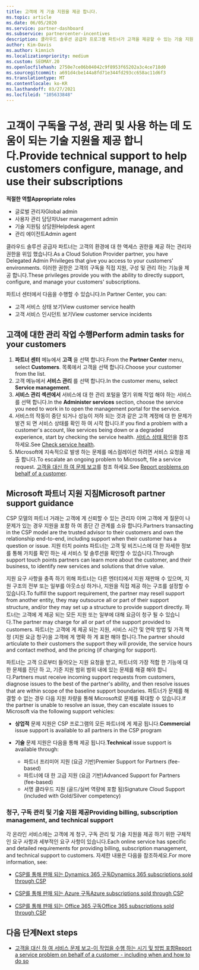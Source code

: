 ```yaml
---
title: 고객에 게 기술 지원을 제공 합니다.
ms.topic: article
ms.date: 06/05/2020
ms.service: partner-dashboard
ms.subservice: partnercenter-incentives
description: 클라우드 솔루션 공급자 프로그램 파트너가 고객을 제공할 수 있는 기술 지원의 유형에 대해 알아봅니다.
author: Kim-Davis
ms.author: kimnich
ms.localizationpriority: medium
ms.custom: SEOMAY.20
ms.openlocfilehash: 2750e7ce06b04042c9f8953f65202a3c4ce718d0
ms.sourcegitcommit: a691d4cbe144a8fd71e344fd293cc658ac11d6f3
ms.translationtype: MT
ms.contentlocale: ko-KR
ms.lasthandoff: 03/27/2021
ms.locfileid: "105633848"
---
```

# <a name="provide-technical-support-to-help-customers-configure-manage-and-use-their-subscriptions"></a><span data-ttu-id="6e8a9-103">고객이 구독을 구성, 관리 및 사용 하는 데 도움이 되는 기술 지원을 제공 합니다.</span><span class="sxs-lookup"><span data-stu-id="6e8a9-103">Provide technical support to help customers configure, manage, and use their subscriptions</span></span>


<span data-ttu-id="6e8a9-104">**적절한 역할**</span><span class="sxs-lookup"><span data-stu-id="6e8a9-104">**Appropriate roles**</span></span>

- <span data-ttu-id="6e8a9-105">글로벌 관리자</span><span class="sxs-lookup"><span data-stu-id="6e8a9-105">Global admin</span></span>
- <span data-ttu-id="6e8a9-106">사용자 관리 담당자</span><span class="sxs-lookup"><span data-stu-id="6e8a9-106">User management admin</span></span>
- <span data-ttu-id="6e8a9-107">기술 지원팀 상담원</span><span class="sxs-lookup"><span data-stu-id="6e8a9-107">Helpdesk agent</span></span>
- <span data-ttu-id="6e8a9-108">관리 에이전트</span><span class="sxs-lookup"><span data-stu-id="6e8a9-108">Admin agent</span></span>

<span data-ttu-id="6e8a9-109">클라우드 솔루션 공급자 파트너는 고객의 환경에 대 한 액세스 권한을 제공 하는 관리자 권한을 위임 했습니다.</span><span class="sxs-lookup"><span data-stu-id="6e8a9-109">As a Cloud Solution Provider partner, you have Delegated Admin Privileges that give you access to your customers' environments.</span></span> <span data-ttu-id="6e8a9-110">이러한 권한은 고객의 구독을 직접 지원, 구성 및 관리 하는 기능을 제공 합니다.</span><span class="sxs-lookup"><span data-stu-id="6e8a9-110">These privileges provide you with the ability to directly support, configure, and manage your customers' subscriptions.</span></span>

<span data-ttu-id="6e8a9-111">파트너 센터에서 다음을 수행할 수 있습니다.</span><span class="sxs-lookup"><span data-stu-id="6e8a9-111">In Partner Center, you can:</span></span>

- <span data-ttu-id="6e8a9-112">고객 서비스 상태 보기</span><span class="sxs-lookup"><span data-stu-id="6e8a9-112">View customer service health</span></span>
- <span data-ttu-id="6e8a9-113">고객 서비스 인시던트 보기</span><span class="sxs-lookup"><span data-stu-id="6e8a9-113">View customer service incidents</span></span>

## <a name="perform-admin-tasks-for-your-customers"></a><span data-ttu-id="6e8a9-114">고객에 대한 관리 작업 수행</span><span class="sxs-lookup"><span data-stu-id="6e8a9-114">Perform admin tasks for your customers</span></span>

1. <span data-ttu-id="6e8a9-115">**파트너 센터** 메뉴에서 **고객** 을 선택 합니다.</span><span class="sxs-lookup"><span data-stu-id="6e8a9-115">From the **Partner Center** menu, select **Customers**.</span></span> <span data-ttu-id="6e8a9-116">목록에서 고객을 선택 합니다.</span><span class="sxs-lookup"><span data-stu-id="6e8a9-116">Choose your customer from the list.</span></span>
2. <span data-ttu-id="6e8a9-117">고객 메뉴에서 **서비스 관리** 를 선택 합니다.</span><span class="sxs-lookup"><span data-stu-id="6e8a9-117">In the customer menu, select **Service management**.</span></span>
3. <span data-ttu-id="6e8a9-118">**서비스 관리 섹션에서** 서비스에 대 한 관리 포털을 열기 위해 작업 해야 하는 서비스를 선택 합니다.</span><span class="sxs-lookup"><span data-stu-id="6e8a9-118">In the **Administer services** section, choose the service you need to work in to open the management portal for the service.</span></span>
4. <span data-ttu-id="6e8a9-119">서비스의 작동이 중단 되거나 성능이 저하 되는 것과 같은 고객 계정에 대 한 문제가 발견 되 면 서비스 상태를 확인 하 여 시작 합니다.</span><span class="sxs-lookup"><span data-stu-id="6e8a9-119">If you find a problem with a customer's account, like services being down or a degraded experience, start by checking the service health.</span></span> <span data-ttu-id="6e8a9-120">[서비스 상태 확인](check-service-health.md)을 참조 하세요.</span><span class="sxs-lookup"><span data-stu-id="6e8a9-120">See [Check service health](check-service-health.md).</span></span>
5. <span data-ttu-id="6e8a9-121">Microsoft에 지속적으로 발생 하는 문제를 에스컬레이션 하려면 서비스 요청을 제출 합니다.</span><span class="sxs-lookup"><span data-stu-id="6e8a9-121">To escalate an ongoing problem to Microsoft, file a service request.</span></span> <span data-ttu-id="6e8a9-122">[고객을 대신 하 여 문제 보고](report-problems-on-behalf-of-a-customer.md)를 참조 하세요.</span><span class="sxs-lookup"><span data-stu-id="6e8a9-122">See [Report problems on behalf of a customer](report-problems-on-behalf-of-a-customer.md).</span></span>

## <a name="microsoft-partner-support-guidance"></a><span data-ttu-id="6e8a9-123">Microsoft 파트너 지원 지침</span><span class="sxs-lookup"><span data-stu-id="6e8a9-123">Microsoft partner support guidance</span></span>

<span data-ttu-id="6e8a9-124">CSP 모델의 파트너 거래는 고객에 게 신뢰할 수 있는 관리자 이며 고객에 게 질문이 나 문제가 있는 경우 지원을 포함 하 여 종단 간 관계를 소유 합니다.</span><span class="sxs-lookup"><span data-stu-id="6e8a9-124">Partners transacting in the CSP model are the trusted advisor to their customers and own the relationship end-to-end, including support when their customer has a question or issue.</span></span> <span data-ttu-id="6e8a9-125">지원 터치 points 파트너는 고객 및 비즈니스에 대 한 자세한 정보를 통해 가치를 확인 하는 새 서비스 및 솔루션을 확인할 수 있습니다.</span><span class="sxs-lookup"><span data-stu-id="6e8a9-125">Through support touch points partners can learn more about the customer, and their business, to identify new services and solutions that drive value.</span></span>

<span data-ttu-id="6e8a9-126">지원 요구 사항을 충족 하기 위해 파트너는 다른 엔터티에서 지원 재판매 수 있으며, 지원 구조의 전부 또는 일부를 아웃소싱 하거나, 지원을 직접 제공 하는 구조를 설정할 수 있습니다.</span><span class="sxs-lookup"><span data-stu-id="6e8a9-126">To fulfill the support requirement, the partner may resell support from another entity, they may outsource all or part of their support structure, and/or they may set up a structure to provide support directly.</span></span>  <span data-ttu-id="6e8a9-127">파트너는 고객에 게 제공 되는 모든 지원 또는 일부에 대해 요금이 청구 될 수 있습니다.</span><span class="sxs-lookup"><span data-stu-id="6e8a9-127">The partner may charge for all or part of the support provided to customers.</span></span> <span data-ttu-id="6e8a9-128">파트너는 고객에 게 제공 되는 지원, 서비스 시간 및 연락 방법 및 가격 책정 (지원 요금 청구)을 고객에 게 명확 하 게 표현 해야 합니다.</span><span class="sxs-lookup"><span data-stu-id="6e8a9-128">The partner should articulate to their customers the support they will provide, the service hours and contact method, and the pricing (if charging for support).</span></span> 

<span data-ttu-id="6e8a9-129">파트너는 고객 으로부터 들어오는 지원 요청을 받고, 파트너의 가장 적합 한 기능에 대 한 문제를 진단 하 고, 기준 지원 범위 범위 내에 있는 문제를 해결 해야 합니다.</span><span class="sxs-lookup"><span data-stu-id="6e8a9-129">Partners must receive incoming support requests from customers, diagnose issues to the best of the partner's ability, and then resolve issues that are within scope of the baseline support boundaries.</span></span> <span data-ttu-id="6e8a9-130">파트너가 문제를 해결할 수 없는 경우 다음 지원 차량을 통해 Microsoft로 문제를 확대할 수 있습니다.</span><span class="sxs-lookup"><span data-stu-id="6e8a9-130">If the partner is unable to resolve an issue, they can escalate issues to Microsoft via the following support vehicles:</span></span>

- <span data-ttu-id="6e8a9-131">**상업적** 문제 지원은 CSP 프로그램의 모든 파트너에 게 제공 됩니다.</span><span class="sxs-lookup"><span data-stu-id="6e8a9-131">**Commercial** issue support is available to all partners in the CSP program</span></span>

- <span data-ttu-id="6e8a9-132">**기술** 문제 지원은 다음을 통해 제공 됩니다.</span><span class="sxs-lookup"><span data-stu-id="6e8a9-132">**Technical** issue support is available through:</span></span>

  - <span data-ttu-id="6e8a9-133">파트너 프리미어 지원 (요금 기반)</span><span class="sxs-lookup"><span data-stu-id="6e8a9-133">Premier Support for Partners (fee-based)</span></span>
  - <span data-ttu-id="6e8a9-134">파트너에 대 한 고급 지원 (요금 기반)</span><span class="sxs-lookup"><span data-stu-id="6e8a9-134">Advanced Support for Partners (fee-based)</span></span>
  - <span data-ttu-id="6e8a9-135">서명 클라우드 지원 (골드/실버 역량에 포함 됨)</span><span class="sxs-lookup"><span data-stu-id="6e8a9-135">Signature Cloud Support (included with Gold/Silver competency)</span></span>

### <a name="providing-billing-subscription-management-and-technical-support"></a><span data-ttu-id="6e8a9-136">청구, 구독 관리 및 기술 지원 제공</span><span class="sxs-lookup"><span data-stu-id="6e8a9-136">Providing billing, subscription management, and technical support</span></span> 

<span data-ttu-id="6e8a9-137">각 온라인 서비스에는 고객에 게 청구, 구독 관리 및 기술 지원을 제공 하기 위한 구체적인 요구 사항과 세부적인 요구 사항이 있습니다.</span><span class="sxs-lookup"><span data-stu-id="6e8a9-137">Each online service has specific and detailed requirements for providing billing, subscription management, and technical support to customers.</span></span> <span data-ttu-id="6e8a9-138">자세한 내용은 다음을 참조하세요.</span><span class="sxs-lookup"><span data-stu-id="6e8a9-138">For more information, see:</span></span>

- [<span data-ttu-id="6e8a9-139">CSP를 통해 판매 되는 Dynamics 365 구독</span><span class="sxs-lookup"><span data-stu-id="6e8a9-139">Dynamics 365 subscriptions sold through CSP</span></span>](https://www.microsoftpartnercommunity.com/t5/CSP/Microsoft-Partner-Support-Guidance/m-p/5262#M30)

- [<span data-ttu-id="6e8a9-140">CSP를 통해 판매 되는 Azure 구독</span><span class="sxs-lookup"><span data-stu-id="6e8a9-140">Azure subscriptions sold through CSP</span></span>](https://www.microsoftpartnercommunity.com/t5/CSP/Microsoft-Partner-Support-Guidance/m-p/5263#M31)

- [<span data-ttu-id="6e8a9-141">CSP를 통해 판매 되는 Office 365 구독</span><span class="sxs-lookup"><span data-stu-id="6e8a9-141">Office 365 subscriptions sold through CSP</span></span>](https://www.microsoftpartnercommunity.com/t5/CSP/Microsoft-Partner-Support-Guidance/m-p/5264#M32)

## <a name="next-steps"></a><span data-ttu-id="6e8a9-142">다음 단계</span><span class="sxs-lookup"><span data-stu-id="6e8a9-142">Next steps</span></span>

- [<span data-ttu-id="6e8a9-143">고객을 대신 하 여 서비스 문제 보고-이 작업을 수행 하는 시기 및 방법 포함</span><span class="sxs-lookup"><span data-stu-id="6e8a9-143">Report a service problem on behalf of a customer - including when and how to do so</span></span>](report-problems-on-behalf-of-a-customer.md)
